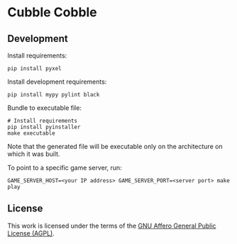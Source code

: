 # Cubble Cobble

## Development

Install requirements:

    pip install pyxel

<!-- TODO add requirements to file? -->

Install development requirements:

    pip install mypy pylint black

Bundle to executable file:

    # Install requirements
    pip install pyinstaller
    make executable

Note that the generated file will be executable only on the architecture on which it was built.

To point to a specific game server, run:

    GAME_SERVER_HOST=<your IP address> GAME_SERVER_PORT=<server port> make play

## License

This work is licensed under the terms of the [GNU Affero General Public License (AGPL)](./LICENSE.txt).
